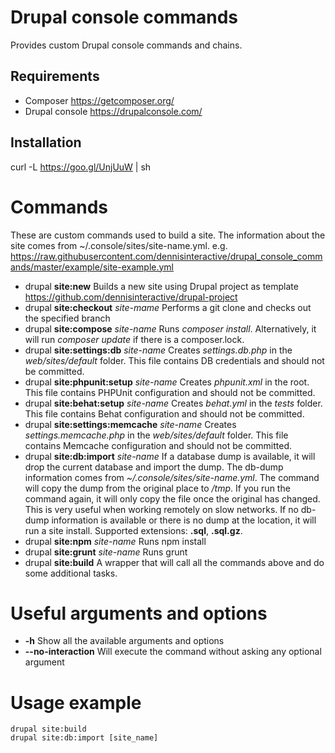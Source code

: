 # Drupal console commands

Provides custom Drupal console commands and chains. 

## Requirements
- Composer https://getcomposer.org/
- Drupal console https://drupalconsole.com/

## Installation

curl -L https://goo.gl/UnjUuW | sh

# Commands
These are custom commands used to build a site. The information about the site comes from ~/.console/sites/site-name.yml.
e.g. https://raw.githubusercontent.com/dennisinteractive/drupal_console_commands/master/example/site-example.yml

- drupal **site:new**
	Builds a new site using Drupal project as template https://github.com/dennisinteractive/drupal-project
- drupal **site:checkout** *site-mame*
	Performs a git clone and checks out the specified branch
- drupal **site:compose** *site-name*
	Runs *composer install*. Alternatively, it will run *composer update* if there is a composer.lock.
- drupal **site:settings:db** *site-name*
	Creates *settings.db.php* in the *web/sites/default* folder. This file contains DB credentials and should not be committed.
- drupal **site:phpunit:setup** *site-name*
	Creates *phpunit.xml* in the root. This file contains PHPUnit configuration and should not be committed.
- drupal **site:behat:setup** *site-name*
	Creates *behat.yml* in the *tests* folder. This file contains Behat configuration and should not be committed.
- drupal **site:settings:memcache** *site-name*
	Creates *settings.memcache.php* in the *web/sites/default* folder. This file contains Memcache configuration and should not be committed.
- drupal **site:db:import** *site-name*
	If a database dump is available, it will drop the current database and import the dump. The db-dump information comes from *~/.console/sites/site-name.yml*.
	The command will copy the dump from the original place to */tmp*. If you run the command again, it will only copy the file once the original has changed. This is very useful when working remotely on slow networks.
	If no db-dump information is available or there is no dump at the location, it will run a site install.
	Supported extensions: **.sql**, **.sql.gz**.
- drupal **site:npm** *site-name*
	Runs npm install
- drupal **site:grunt** *site-name*
	Runs grunt
- drupal **site:build**
	A wrapper that will call all the commands above and do some additional tasks.


# Useful arguments and options
- **-h** Show all the available arguments and options
- **--no-interaction** Will execute the command without asking any optional argument

# Usage example
```
drupal site:build
drupal site:db:import [site_name]
```
